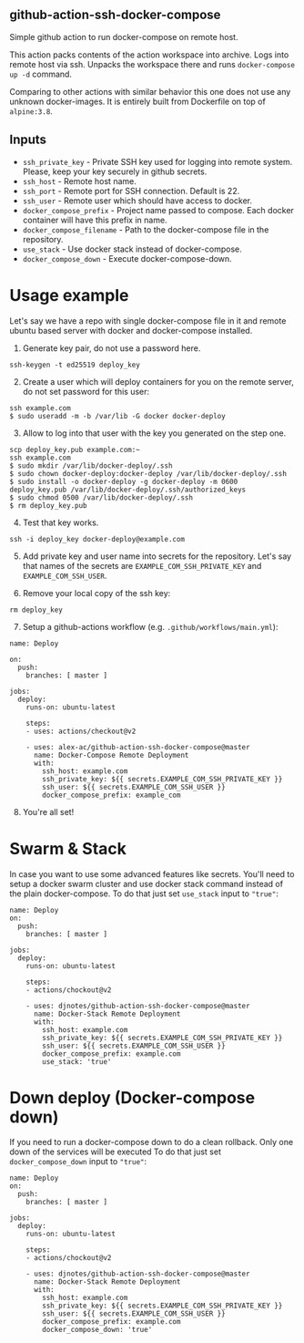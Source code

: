 ## github-action-ssh-docker-compose
Simple github action to run docker-compose on remote host.

This action packs contents of the action workspace into archive.
Logs into remote host via ssh. Unpacks the workspace there and runs
`docker-compose up -d` command.

Comparing to other actions with similar behavior this one does not use any
unknown docker-images. It is entirely built from Dockerfile on top of
`alpine:3.8`.

## Inputs

 * `ssh_private_key` - Private SSH key used for logging into remote system.
   Please, keep your key securely in github secrets.
 * `ssh_host` - Remote host name.
 * `ssh_port` - Remote port for SSH connection. Default is 22.
 * `ssh_user` - Remote user which should have access to docker.
 * `docker_compose_prefix` - Project name passed to compose. Each docker
   container will have this prefix in name.
 * `docker_compose_filename` - Path to the docker-compose file in the repository.
 * `use_stack` - Use docker stack instead of docker-compose.
 * `docker_compose_down` - Execute docker-compose-down.

# Usage example

Let's say we have a repo with single docker-compose file in it and remote
ubuntu based server with docker and docker-compose installed.

1. Generate key pair, do not use a password here.

```
ssh-keygen -t ed25519 deploy_key
```

2. Create a user which will deploy containers for you on the remote server, do
not set password for this user:

```
ssh example.com
$ sudo useradd -m -b /var/lib -G docker docker-deploy
```

3. Allow to log into that user with the key you generated on the step one.

```
scp deploy_key.pub example.com:~
ssh example.com
$ sudo mkdir /var/lib/docker-deploy/.ssh
$ sudo chown docker-deploy:docker-deploy /var/lib/docker-deploy/.ssh
$ sudo install -o docker-deploy -g docker-deploy -m 0600 deploy_key.pub /var/lib/docker-deploy/.ssh/authorized_keys
$ sudo chmod 0500 /var/lib/docker-deploy/.ssh
$ rm deploy_key.pub
```

4. Test that key works.

```
ssh -i deploy_key docker-deploy@example.com
```

5. Add private key and user name into secrets for the repository. Let's say that
names of the secrets are `EXAMPLE_COM_SSH_PRIVATE_KEY` and
`EXAMPLE_COM_SSH_USER`.

6. Remove your local copy of the ssh key:

```
rm deploy_key
```

7. Setup a github-actions workflow (e.g. `.github/workflows/main.yml`):

```
name: Deploy

on:
  push:
    branches: [ master ]

jobs:
  deploy:
    runs-on: ubuntu-latest

    steps:
    - uses: actions/checkout@v2

    - uses: alex-ac/github-action-ssh-docker-compose@master
      name: Docker-Compose Remote Deployment
      with:
        ssh_host: example.com
        ssh_private_key: ${{ secrets.EXAMPLE_COM_SSH_PRIVATE_KEY }}
        ssh_user: ${{ secrets.EXAMPLE_COM_SSH_USER }}
        docker_compose_prefix: example_com
```

8. You're all set!

# Swarm & Stack

In case you want to use some advanced features like secrets. You'll need to
setup a docker swarm cluster and use docker stack command instead of the plain
docker-compose. To do that just set `use_stack` input to `"true"`:

```
name: Deploy
on:
  push:
    branches: [ master ]

jobs:
  deploy:
    runs-on: ubuntu-latest

    steps:
    - actions/chockout@v2

    - uses: djnotes/github-action-ssh-docker-compose@master
      name: Docker-Stack Remote Deployment
      with:
        ssh_host: example.com
        ssh_private_key: ${{ secrets.EXAMPLE_COM_SSH_PRIVATE_KEY }}
        ssh_user: ${{ secrets.EXAMPLE_COM_SSH_USER }}
        docker_compose_prefix: example.com
        use_stack: 'true'
```

# Down deploy (Docker-compose down)
If you need to run a docker-compose down to do a clean rollback. Only one down of the
services will be executed To do that just set `docker_compose_down` input to `"true"`:
```
name: Deploy
on:
  push:
    branches: [ master ]

jobs:
  deploy:
    runs-on: ubuntu-latest

    steps:
    - actions/chockout@v2

    - uses: djnotes/github-action-ssh-docker-compose@master
      name: Docker-Stack Remote Deployment
      with:
        ssh_host: example.com
        ssh_private_key: ${{ secrets.EXAMPLE_COM_SSH_PRIVATE_KEY }}
        ssh_user: ${{ secrets.EXAMPLE_COM_SSH_USER }}
        docker_compose_prefix: example.com
        docker_compose_down: 'true'
```
